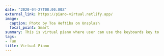 ```yaml
---
date: "2020-04-27T00:00:00Z"
external_link: https://piano-virtual.netlify.app/
image:
  caption: Photo by Toa Heftiba on Unsplash
  focal_point: Smart
summary: This is virtual piano where user can use the keyboards key to play the music.
tags:
- Fun
title: Virtual Piano
---
```

